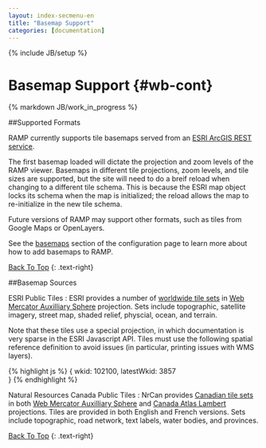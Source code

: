```yaml
---
layout: index-secmenu-en
title: "Basemap Support"
categories: [documentation]
---
```

{% include JB/setup %}

<a name="top" />

# Basemap Support {#wb-cont}

{% markdown JB/work_in_progress %}

<div class="toc"></div>

##Supported Formats

RAMP currently supports tile basemaps served from an [ESRI ArcGIS REST service](http://resources.arcgis.com/en/help/arcgis-rest-api/index.html#//02r3000000w2000000).

The first basemap loaded will dictate the projection and zoom levels of the RAMP viewer.  Basemaps in different tile projections, zoom levels, and tile sizes are supported, but the site will need to do a breif reload when changing to a different tile schema.  This is because the ESRI map object locks its schema when the map is initialized; the reload allows the map to re-initialize in the new tile schema. 

Future versions of RAMP may support other formats, such as tiles from Google Maps or OpenLayers.

See the [basemaps](json-config-en.html#basemaps) section of the configuration page to learn more about how to add basemaps to RAMP.

[Back To Top](#top)
{: .text-right}

##Basemap Sources

ESRI Public Tiles
: ESRI provides a number of [worldwide tile sets](http://services.arcgisonline.com/ArcGIS/rest/services) in [Web Mercator Auxilliary Sphere](http://spatialreference.org/ref/sr-org/esri102100/) projection.  Sets include topographic, satellite imagery, street map, shaded relief, physcial, ocean, and terrain.

Note that these tiles use a special projection, in which documentation is very sparse in the ESRI Javascript API.  Tiles must use the following spatial reference definition to avoid issues (in particular, printing issues with WMS layers).

{% highlight js %}
{
    wkid: 102100,
    latestWkid: 3857	
}
{% endhighlight %}

Natural Resources Canada Public Tiles
: NrCan provides [Canadian tile sets](http://geoappext.nrcan.gc.ca/arcgis/rest/services/BaseMaps) in both [Web Mercator Auxilliary Sphere](http://spatialreference.org/ref/sr-org/esri102100/) and [Canada Atlas Lambert](http://spatialreference.org/ref/sr-org/7254/) projections.  Tiles are provided in both English and French versions.  Sets include topographic, road network, text labels, water bodies, and provinces.

[Back To Top](#top)
{: .text-right}
